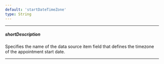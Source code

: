 ```yaml
---
default: 'startDateTimeZone'
type: String
---
```

---
##### shortDescription
Specifies the name of the data source item field that defines the timezone of the appointment start date.

---
